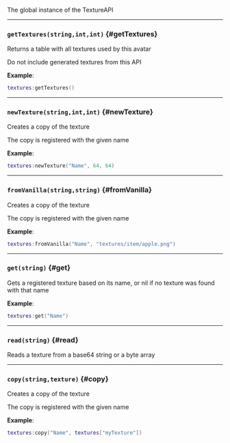 The global instance of the TextureAPI

---

### `getTextures(string,int,int)` \{#getTextures}

Returns a table with all textures used by this avatar

Do not include generated textures from this API

**Example**:

```lua
textures:getTextures()
```

---

### `newTexture(string,int,int)` \{#newTexture}

Creates a copy of the texture

The copy is registered with the given name

**Example**:

```lua
textures:newTexture("Name", 64, 64)
```

---

### `fromVanilla(string,string)` \{#fromVanilla}

Creates a copy of the texture

The copy is registered with the given name

**Example**:

```lua
textures:fromVanilla("Name", "textures/item/apple.png")
```

---

### `get(string)` \{#get}

Gets a registered texture based on its name, or nil if no texture was found with that name

**Example**:

```lua
textures:get("Name")
```

---

### `read(string)` \{#read}

Reads a texture from a base64 string or a byte array

---

### `copy(string,texture)` \{#copy}

Creates a copy of the texture

The copy is registered with the given name

**Example**:

```lua
textures:copy("Name", textures["myTexture"])
```
